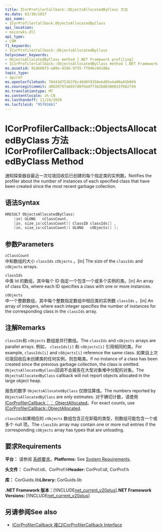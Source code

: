 ```yaml
---
title: ICorProfilerCallback::ObjectsAllocatedByClass 方法
ms.date: 03/30/2017
api_name:
- ICorProfilerCallback.ObjectsAllocatedByClass
api_location:
- mscorwks.dll
api_type:
- COM
f1_keywords:
- ICorProfilerCallback::ObjectsAllocatedByClass
helpviewer_keywords:
- ObjectsAllocatedByClass method [.NET Framework profiling]
- ICorProfilerCallback::ObjectsAllocatedByClass method [.NET Framework profiling]
ms.assetid: 91d688f3-a80e-419d-9755-ff94bc04188a
topic_type:
- apiref
ms.openlocfilehash: 70d43d7526376c40d0f8358ebd65e4a00a41b969
ms.sourcegitcommit: d8020797a6657d0fbbdff362b80300815f682f94
ms.translationtype: MT
ms.contentlocale: zh-CN
ms.lasthandoff: 11/24/2020
ms.locfileid: "95701661"
---
```

# <a name="icorprofilercallbackobjectsallocatedbyclass-method"></a><span data-ttu-id="8a9ec-102">ICorProfilerCallback::ObjectsAllocatedByClass 方法</span><span class="sxs-lookup"><span data-stu-id="8a9ec-102">ICorProfilerCallback::ObjectsAllocatedByClass Method</span></span>

<span data-ttu-id="8a9ec-103">通知探查器自最近一次垃圾回收后已创建的每个指定类的实例数。</span><span class="sxs-lookup"><span data-stu-id="8a9ec-103">Notifies the profiler about the number of instances of each specified class that have been created since the most recent garbage collection.</span></span>  
  
## <a name="syntax"></a><span data-ttu-id="8a9ec-104">语法</span><span class="sxs-lookup"><span data-stu-id="8a9ec-104">Syntax</span></span>  
  
```cpp  
HRESULT ObjectsAllocatedByClass(  
    [in] ULONG   cClassCount,  
    [in, size_is(cClassCount)] ClassID classIds[] ,  
    [in, size_is(cClassCount)] ULONG   cObjects[] );  
```  
  
## <a name="parameters"></a><span data-ttu-id="8a9ec-105">参数</span><span class="sxs-lookup"><span data-stu-id="8a9ec-105">Parameters</span></span>  

 `cClassCount`  
 <span data-ttu-id="8a9ec-106">中和数组的大小 `classIds` `cObjects` 。</span><span class="sxs-lookup"><span data-stu-id="8a9ec-106">[in] The size of the `classIds` and `cObjects` arrays.</span></span>  
  
 `classIds`  
 <span data-ttu-id="8a9ec-107">中类 Id 的数组，其中每个 ID 指定一个包含一个或多个实例的类。</span><span class="sxs-lookup"><span data-stu-id="8a9ec-107">[in] An array of class IDs, where each ID specifies a class with one or more instances.</span></span>  
  
 `cObjects`  
 <span data-ttu-id="8a9ec-108">中一个整数数组，其中每个整数指定数组中相应类的实例数 `classIds` 。</span><span class="sxs-lookup"><span data-stu-id="8a9ec-108">[in] An array of integers, where each integer specifies the number of instances for the corresponding class in the `classIds` array.</span></span>  
  
## <a name="remarks"></a><span data-ttu-id="8a9ec-109">注解</span><span class="sxs-lookup"><span data-stu-id="8a9ec-109">Remarks</span></span>  

 <span data-ttu-id="8a9ec-110">`classIds`和 `cObjects` 数组是并行数组。</span><span class="sxs-lookup"><span data-stu-id="8a9ec-110">The `classIds` and `cObjects` arrays are parallel arrays.</span></span> <span data-ttu-id="8a9ec-111">例如， `classIds[i]` 和 `cObjects[i]` 引用相同的类。</span><span class="sxs-lookup"><span data-stu-id="8a9ec-111">For example, `classIds[i]` and `cObjects[i]` reference the same class.</span></span> <span data-ttu-id="8a9ec-112">如果自上次垃圾回收后未创建类的任何实例，则忽略类。</span><span class="sxs-lookup"><span data-stu-id="8a9ec-112">If no instance of a class has been created since the previous garbage collection, the class is omitted.</span></span> <span data-ttu-id="8a9ec-113">`ObjectsAllocatedByClass`回调不会报告在大型对象堆中分配的对象。</span><span class="sxs-lookup"><span data-stu-id="8a9ec-113">The `ObjectsAllocatedByClass` callback will not report objects allocated in the large object heap.</span></span>  
  
 <span data-ttu-id="8a9ec-114">报告的数字 `ObjectsAllocatedByClass` 仅限估算值。</span><span class="sxs-lookup"><span data-stu-id="8a9ec-114">The numbers reported by `ObjectsAllocatedByClass` are only estimates.</span></span> <span data-ttu-id="8a9ec-115">对于确切计数，请使用 [ICorProfilerCallback：： ObjectAllocated](icorprofilercallback-objectallocated-method.md)。</span><span class="sxs-lookup"><span data-stu-id="8a9ec-115">For exact counts, use [ICorProfilerCallback::ObjectAllocated](icorprofilercallback-objectallocated-method.md).</span></span>  
  
 <span data-ttu-id="8a9ec-116">`classIds`如果相应的 `cObjects` 数组包含正在卸载的类型，则数组可能包含一个或多个 null 项。</span><span class="sxs-lookup"><span data-stu-id="8a9ec-116">The `classIds` array may contain one or more null entries if the corresponding `cObjects` array has types that are unloading.</span></span>  
  
## <a name="requirements"></a><span data-ttu-id="8a9ec-117">要求</span><span class="sxs-lookup"><span data-stu-id="8a9ec-117">Requirements</span></span>  

 <span data-ttu-id="8a9ec-118">**平台：** 请参阅 [系统要求](../../get-started/system-requirements.md)。</span><span class="sxs-lookup"><span data-stu-id="8a9ec-118">**Platforms:** See [System Requirements](../../get-started/system-requirements.md).</span></span>  
  
 <span data-ttu-id="8a9ec-119">**头文件：** CorProf.idl、CorProf.h</span><span class="sxs-lookup"><span data-stu-id="8a9ec-119">**Header:** CorProf.idl, CorProf.h</span></span>  
  
 <span data-ttu-id="8a9ec-120">**库：** CorGuids.lib</span><span class="sxs-lookup"><span data-stu-id="8a9ec-120">**Library:** CorGuids.lib</span></span>  
  
 <span data-ttu-id="8a9ec-121">**.NET Framework 版本：**[!INCLUDE[net_current_v20plus](../../../../includes/net-current-v20plus-md.md)]</span><span class="sxs-lookup"><span data-stu-id="8a9ec-121">**.NET Framework Versions:** [!INCLUDE[net_current_v20plus](../../../../includes/net-current-v20plus-md.md)]</span></span>  
  
## <a name="see-also"></a><span data-ttu-id="8a9ec-122">另请参阅</span><span class="sxs-lookup"><span data-stu-id="8a9ec-122">See also</span></span>

- [<span data-ttu-id="8a9ec-123">ICorProfilerCallback 接口</span><span class="sxs-lookup"><span data-stu-id="8a9ec-123">ICorProfilerCallback Interface</span></span>](icorprofilercallback-interface.md)
